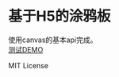 基于H5的涂鸦板
====
使用canvas的基本api完成。<br>
[测试DEMO](http://codeqian.github.io/scrawlboard/src/index.html)

MIT License

